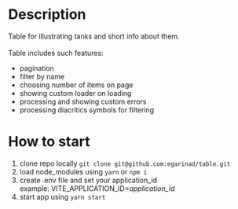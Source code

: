 # Description

Table for illustrating tanks and short info about them. <br> <br>
Table includes such features:
- pagination
- filter by name
- choosing number of items on page
- showing custom loader on loading 
- processing and showing custom errors
- processing diacritics symbols for filtering

# How to start

1. clone repo locally `git clone git@github.com:egarinad/table.git`
2. load node_modules using `yarn` or `npm i` 
3. create .env file and set your application_id <br>
   example: VITE_APPLICATION_ID=_application_id_
4. start app using `yarn start`
